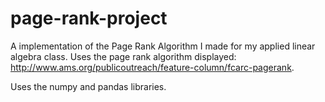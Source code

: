 # page-rank-project
A implementation of the Page Rank Algorithm I made for my applied linear algebra class. Uses the page rank algorithm displayed: http://www.ams.org/publicoutreach/feature-column/fcarc-pagerank.

Uses the numpy and pandas libraries.
